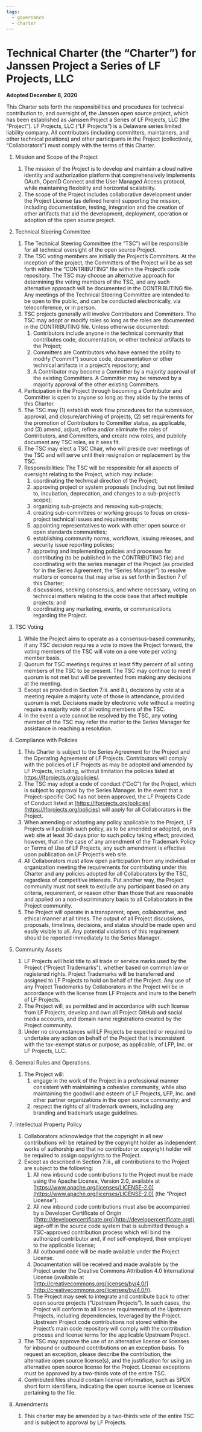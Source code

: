 ```yaml
---
tags:
  - governance
  - charter
---
```


# Technical Charter (the “Charter”) for Janssen Project a Series of LF Projects, LLC 

**Adopted December 8, 2020**

This Charter sets forth the responsibilities and procedures for technical contribution to, and oversight of, the Janssen open source project, which has been established as Janssen Project a Series of LF Projects, LLC (the “Project”).  LF Projects, LLC (“LF Projects”) is a Delaware series limited liability company. All contributors (including committers, maintainers, and other technical positions) and other participants in the Project (collectively, “Collaborators”) must comply with the terms of this Charter.

1. Mission and Scope of the Project
    1. The mission of the Project is to develop and maintain a cloud native identity and authorization platform that comprehensively implements OAuth, OpenID Connect and the User Managed Access protocol, while maintaining flexibility and horizontal scalability.
    2. The scope of the Project includes collaborative development under the Project License (as defined herein) supporting the mission, including documentation, testing, integration and the creation of other artifacts that aid the development, deployment, operation or adoption of the open source project.

2. Technical Steering Committee
    1. The Technical Steering Committee (the “TSC”) will be responsible for all technical oversight of the open source Project.
    1. The TSC voting members are initially the Project’s Committers. At the inception of the project, the Committers of the Project will be as set forth within the “CONTRIBUTING” file within the Project’s code repository. The TSC may choose an alternative approach for determining the voting members of the TSC, and any such alternative approach will be documented in the CONTRIBUTING file.  Any meetings of the Technical Steering Committee are intended to be open to the public, and can be conducted electronically, via teleconference, or in person.
    1. TSC projects generally will involve Contributors and Committers. The TSC may adopt or modify roles so long as the roles are documented in the CONTRIBUTING file. Unless otherwise documented:
        1. Contributors include anyone in the technical community that contributes code, documentation, or other technical artifacts to the Project;
        1. Committers are Contributors who have earned the ability to modify (“commit”) source code, documentation or other technical artifacts in a project’s repository; and
        1. A Contributor may become a Committer by a majority approval of the existing Committers. A Committer may be removed by a majority approval of the other existing Committers.
    1. Participation in the Project through becoming a Contributor and Committer is open to anyone so long as they abide by the terms of this Charter.
    1. The TSC may (1) establish work flow procedures for the submission, approval, and closure/archiving of projects, (2) set requirements for the promotion of Contributors to Committer status, as applicable, and (3) amend, adjust, refine and/or eliminate the roles of Contributors, and Committers, and create new roles, and publicly document any TSC roles, as it sees fit.
    1. The TSC may elect a TSC Chair, who will preside over meetings of the TSC and will serve until their resignation or replacement by the TSC.
    1. Responsibilities: The TSC will be responsible for all aspects of oversight relating to the Project, which may include:
        1. coordinating the technical direction of the Project;
        1. approving project or system proposals (including, but not limited to, incubation, deprecation, and changes to a sub-project’s scope);
        1. organizing sub-projects and removing sub-projects;
        1. creating sub-committees or working groups to focus on cross-project technical issues and requirements;
        1. appointing representatives to work with other open source or open standards communities;
        1. establishing community norms, workflows, issuing releases, and security issue reporting policies;
        1. approving and implementing policies and processes for contributing (to be published in the CONTRIBUTING file) and coordinating with the series manager of the Project (as provided for in the Series Agreement, the “Series Manager”) to resolve matters or concerns that may arise as set forth in Section 7 of this Charter;
        1. discussions, seeking consensus, and where necessary, voting on technical matters relating to the code base that affect multiple projects; and
        1. coordinating any marketing, events, or communications regarding the Project.
        
3. TSC Voting
    1. While the Project aims to operate as a consensus-based community, if any TSC decision requires a vote to move the Project forward, the voting members of the TSC will vote on a one vote per voting member basis.
    1. Quorum for TSC meetings requires at least fifty percent of all voting members of the TSC to be present. The TSC may continue to meet if quorum is not met but will be prevented from making any decisions at the meeting.
    1. Except as provided in Section 7.iii. and 8.i, decisions by vote at a meeting require a majority vote of those in attendance, provided quorum is met. Decisions made by electronic vote without a meeting require a majority vote of all voting members of the TSC.
    1. In the event a vote cannot be resolved by the TSC, any voting member of the TSC may refer the matter to the Series Manager for assistance in reaching a resolution.
    
4. Compliance with Policies
    1. This Charter is subject to the Series Agreement for the Project and the Operating Agreement of LF Projects. Contributors will comply with the policies of LF Projects as may be adopted and amended by LF Projects, including, without limitation the policies listed at https://lfprojects.org/policies/.  
    1. The TSC may adopt a code of conduct (“CoC”) for the Project, which is subject to approval by the Series Manager.  In the event that a Project-specific CoC has not been approved, the LF Projects Code of Conduct listed at [https://lfprojects.org/policies](https://lfprojects.org/policies) will apply for all Collaborators in the Project.
    1. When amending or adopting any policy applicable to the Project, LF Projects will publish such policy, as to be amended or adopted, on its web site at least 30 days prior to such policy taking effect; provided, however, that in the case of any amendment of the Trademark Policy or Terms of Use of LF Projects, any such amendment is effective upon publication on LF Project’s web site.
    1. All Collaborators must allow open participation from any individual or organization meeting the requirements for contributing under this Charter and any policies adopted for all Collaborators by the TSC, regardless of competitive interests. Put another way, the Project community must not seek to exclude any participant based on any criteria, requirement, or reason other than those that are reasonable and applied on a non-discriminatory basis to all Collaborators in the Project community.
    1. The Project will operate in a transparent, open, collaborative, and ethical manner at all times. The output of all Project discussions, proposals, timelines, decisions, and status should be made open and easily visible to all. Any potential violations of this requirement should be reported immediately to the Series Manager.
    
5. Community Assets
    1. LF Projects will hold title to all trade or service marks used by the Project (“Project Trademarks”), whether based on common law or registered rights.  Project Trademarks will be transferred and assigned to LF Projects to hold on behalf of the Project. Any use of any Project Trademarks by Collaborators in the Project will be in accordance with the license from LF Projects and inure to the benefit of LF Projects.  
    1. The Project will, as permitted and in accordance with such license from LF Projects, develop and own all Project GitHub and social media accounts, and domain name registrations created by the Project community.
    1. Under no circumstances will LF Projects be expected or required to undertake any action on behalf of the Project that is inconsistent with the tax-exempt status or purpose, as applicable, of LFP, Inc. or LF Projects, LLC.
    
6. General Rules and Operations.
    1. The Project will:
        1. engage in the work of the Project in a professional manner consistent with maintaining a cohesive community, while also maintaining the goodwill and esteem of LF Projects, LFP, Inc. and other partner organizations in the open source community; and
        1. respect the rights of all trademark owners, including any branding and trademark usage guidelines.
        
7. Intellectual Property Policy
    1. Collaborators acknowledge that the copyright in all new contributions will be retained by the copyright holder as independent works of authorship and that no contributor or copyright holder will be required to assign copyrights to the Project.
    1. Except as described in Section 7.iii., all contributions to the Project are subject to the following:
        1. All new inbound code contributions to the Project must be made using the Apache License, Version 2.0, available at [https://www.apache.org/licenses/LICENSE-2.0](https://www.apache.org/licenses/LICENSE-2.0) (the “Project License”).
        1. All new inbound code contributions must also be accompanied by a Developer Certificate of Origin ([http://developercertificate.org](http://developercertificate.org)) sign-off in the source code system that is submitted through a TSC-approved contribution process which will bind the authorized contributor and, if not self-employed, their employer to the applicable license;
        1. All outbound code will be made available under the Project License.
        1. Documentation will be received and made available by the Project under the Creative Commons Attribution 4.0 International License (available at [http://creativecommons.org/licenses/by/4.0/](http://creativecommons.org/licenses/by/4.0/)).
        1. The Project may seek to integrate and contribute back to other open source projects (“Upstream Projects”). In such cases, the Project will conform to all license requirements of the Upstream Projects, including dependencies, leveraged by the Project.  Upstream Project code contributions not stored within the Project’s main code repository will comply with the contribution process and license terms for the applicable Upstream Project.
    1. The TSC may approve the use of an alternative license or licenses for inbound or outbound contributions on an exception basis. To request an exception, please describe the contribution, the alternative open source license(s), and the justification for using an alternative open source license for the Project. License exceptions must be approved by a two-thirds vote of the entire TSC.
    1. Contributed files should contain license information, such as SPDX short form identifiers, indicating the open source license or licenses pertaining to the file.
    
8. Amendments
    1. This charter may be amended by a two-thirds vote of the entire TSC and is subject to approval by LF Projects.
